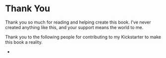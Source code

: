 # Thank You

Thank you so much for reading and helping create this book. I've never created anything like this, and your support means the world to me.

Thank you to the following people for contributing to my Kickstarter to make this book a reality.

 * 
